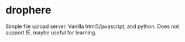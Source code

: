 # drophere
Simple file upload server. Vanilla html5/javascript, and python.
Does not support IE. maybe useful for learning.
